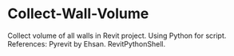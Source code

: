 # Collect-Wall-Volume
Collect volume of all walls in Revit project.
Using Python for script.
References: 
  Pyrevit by Ehsan.
  RevitPythonShell.
  
